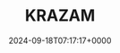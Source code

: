 ---
title: KRAZAM
slug: 20240918T071717
date: 2024-09-18T07:17:17+0000
params:
  url: https://youtube.com/@krazam?si=R-JCyLy6O630t8n1
tags:
- rss
- to-read
---